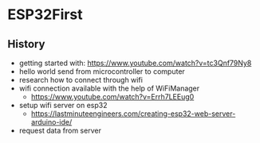 # ESP32First

## History
* getting started with: https://www.youtube.com/watch?v=tc3Qnf79Ny8
* hello world send from microcontroller to computer
* research how to connect through wifi
* wifi connection available with the help of WiFiManager
  * https://www.youtube.com/watch?v=Errh7LEEug0 
* setup wifi server on esp32
  * https://lastminuteengineers.com/creating-esp32-web-server-arduino-ide/
* request data from server 
